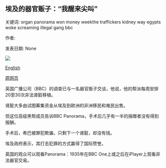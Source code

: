 ## 埃及的器官贩子：“我醒来尖叫”

关键词: organ panorama won money weekthe traffickers kidney way egypts woke screaming illegal gang bbc

作者: 

发表日期: None

![](https://ichef.bbci.co.uk/images/ic/400xn/p08rg989.jpg)

[English](Egypt%E2%80%99s%20organ%20traffickers%3A%20%27I%20woke%20up%20screaming%27.md)

[原网页](https://www.bbc.com/news/world-middle-east-54150076)

英国广播公司（BBC）的调查已与一名器官贩子交谈，他说，他的帮派每周安排20至30次非法肾脏移植。

肾脏大多由试图筹集资金从埃及到欧洲的非洲移民和难民出售。

但这位高级黑帮成员告诉BBC Panorama，手术后几乎有一半的捐赠者没有得到报酬。

手术后，希巴被罪犯欺骗，只剩下一个肾脏，却没有钱。

埃及政府表示，其打击犯罪的方式赢得了国际赞誉。

英国的观众可以观看Panorama：1935年在BBC One上或之后在iPlayer上观看非法器官交易。